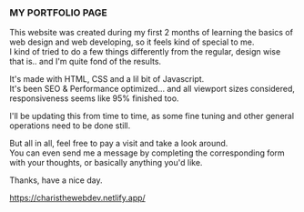 ### MY PORTFOLIO PAGE

This website was created during my first 2 months of learning the basics of web design and web developing, so it feels kind of special to me.  
I kind of tried to do a few things differently from the regular, design wise that is.. and I'm quite fond of the results.  

It's made with HTML, CSS and a lil bit of Javascript.   
It's been SEO & Performance optimized... and all viewport sizes considered, responsiveness seems like 95% finished too.  

I'll be updating this from time to time, as some fine tuning and other general operations need to be done still.

But all in all, feel free to pay a visit and take a look around.  
You can even send me a message by completing the corresponding form with your thoughts, or basically anything you'd like.  

Thanks, have a nice day.

https://charisthewebdev.netlify.app/
